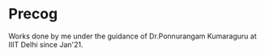 # Precog 
Works done by me under the guidance of Dr.Ponnurangam Kumaraguru at IIIT Delhi since Jan'21.